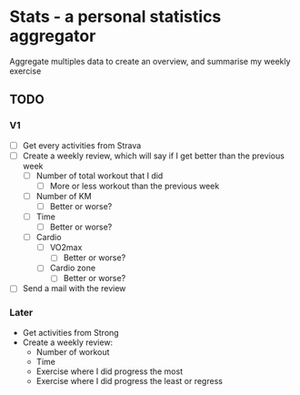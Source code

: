 # Stats - a personal statistics aggregator

Aggregate multiples data to create an overview, and summarise my weekly exercise

## TODO
### V1
- [ ] Get every activities from Strava
- [ ] Create a weekly review, which will say if I get better than the previous week
  - [ ] Number of total workout that I did
    - [ ] More or less workout than the previous week
  - [ ] Number of KM
    - [ ] Better or worse?
  - [ ] Time
    - [ ] Better or worse?
  - [ ] Cardio
    - [ ] VO2max
      - [ ] Better or worse?
    - [ ] Cardio zone
      - [ ] Better or worse?
- [ ] Send a mail with the review

### Later
- Get activities from Strong
- Create a weekly review:
  - Number of workout
  - Time
  - Exercise where I did progress the most
  - Exercise where I did progress the least or regress